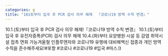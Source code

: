 ```yaml
---
categories: g
title: "101토부터 입국 후 PCR 검사 의무 해제  『코로나19 방역 수칙 변경』"
---
```

10.1.(토)부터 입국 후 PCR 검사 의무 해제!『코로나19 방역 수칙 변경』 10.1.(토)부터 입국 후 유전자증폭(PCR) 검사 의무 해제 10.4.(화)부터 요양병원·시설 등 감염 취약시설 접촉 면회 가능겨울철 인플루엔자와 코로나19 유행에 대비해백신 접종과 개인 방역 수칙을 준수해주세요!#포항 #코로나 #코로나19 #입국 #마스크
